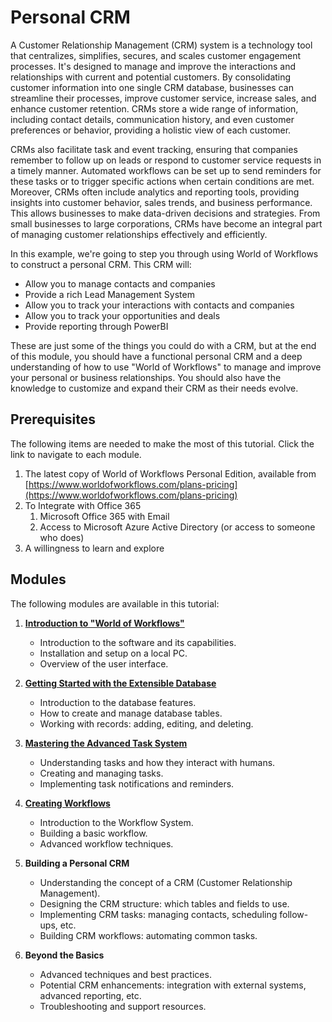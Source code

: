 # Personal CRM

A Customer Relationship Management (CRM) system is a technology tool that centralizes, simplifies, secures, and scales customer engagement processes. It's designed to manage and improve the interactions and relationships with current and potential customers. By consolidating customer information into one single CRM database, businesses can streamline their processes, improve customer service, increase sales, and enhance customer retention. CRMs store a wide range of information, including contact details, communication history, and even customer preferences or behavior, providing a holistic view of each customer.

CRMs also facilitate task and event tracking, ensuring that companies remember to follow up on leads or respond to customer service requests in a timely manner. Automated workflows can be set up to send reminders for these tasks or to trigger specific actions when certain conditions are met. Moreover, CRMs often include analytics and reporting tools, providing insights into customer behavior, sales trends, and business performance. This allows businesses to make data-driven decisions and strategies. From small businesses to large corporations, CRMs have become an integral part of managing customer relationships effectively and efficiently.

In this example, we're going to step you through using World of Workflows to construct a personal CRM. This CRM will:

- Allow you to manage contacts and companies
- Provide a rich Lead Management System
- Allow you to track your interactions with contacts and companies
- Allow you to track your opportunities and deals
- Provide reporting through PowerBI

These are just some of the things you could do with a CRM, but at the end of this module, you should have a functional personal CRM and a deep understanding of how to use "World of Workflows" to manage and improve your personal or business relationships. You should also have the knowledge to customize and expand their CRM as their needs evolve.

## Prerequisites
The following items are needed to make the most of this tutorial. Click the link to navigate to each module.

1. The latest copy of World of Workflows Personal Edition, available from [https://www.worldofworkflows.com/plans-pricing](https://www.worldofworkflows.com/plans-pricing)
2. To Integrate with Office 365
   1. Microsoft Office 365 with Email
   2. Access to Microsoft Azure Active Directory (or access to someone who does)
3. A willingness to learn and explore

## Modules
The following modules are available in this tutorial:

1. **[Introduction to "World of Workflows"](../common//module1-intro.md)**
   - Introduction to the software and its capabilities.
   - Installation and setup on a local PC.
   - Overview of the user interface.

2. **[Getting Started with the Extensible Database](../common/module2-database.md)**
   - Introduction to the database features.
   - How to create and manage database tables.
   - Working with records: adding, editing, and deleting.

3. **[Mastering the Advanced Task System](../common/module3-tasksystem.md)**
   - Understanding tasks and how they interact with humans.
   - Creating and managing tasks.
   - Implementing task notifications and reminders.

4. **[Creating Workflows](../common/module4-workflows.md)**
   - Introduction to the Workflow System.
   - Building a basic workflow.
   - Advanced workflow techniques.

5. **Building a Personal CRM**
   - Understanding the concept of a CRM (Customer Relationship Management).
   - Designing the CRM structure: which tables and fields to use.
   - Implementing CRM tasks: managing contacts, scheduling follow-ups, etc.
   - Building CRM workflows: automating common tasks.

6. **Beyond the Basics**
   - Advanced techniques and best practices.
   - Potential CRM enhancements: integration with external systems, advanced reporting, etc.
   - Troubleshooting and support resources.
